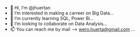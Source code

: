- 👋 Hi, I’m @jhuertan
- 👀 I’m interested in making a carreer on Big Data...
- 🌱 I’m currently learning SQL, Power Bi...
- 💞️ I’m looking to collaborate on Data Analysis...
- 📫 You can reach me by mail --> wero.huerta@gmail.com ...

<!---
jhuertan/jhuertan is a ✨ special ✨ repository because its `README.md` (this file) appears on your GitHub profile.
You can click the Preview link to take a look at your changes.
--->
